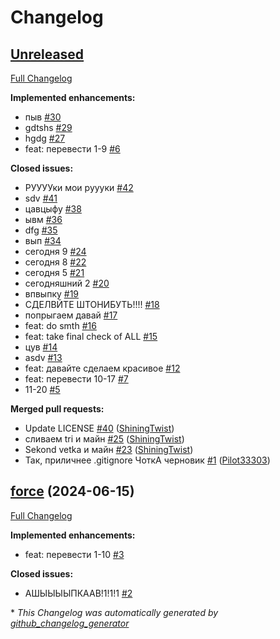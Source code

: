 # Changelog

## [Unreleased](https://github.com/ShiningTwist/training/tree/HEAD)

[Full Changelog](https://github.com/ShiningTwist/training/compare/force...HEAD)

**Implemented enhancements:**

- пыв [\#30](https://github.com/ShiningTwist/training/issues/30)
- gdtshs [\#29](https://github.com/ShiningTwist/training/issues/29)
- hgdg [\#27](https://github.com/ShiningTwist/training/issues/27)
- feat: перевести 1-9 [\#6](https://github.com/ShiningTwist/training/issues/6)

**Closed issues:**

- РУУУУки мои руууки [\#42](https://github.com/ShiningTwist/training/issues/42)
- sdv [\#41](https://github.com/ShiningTwist/training/issues/41)
- цавцыфу [\#38](https://github.com/ShiningTwist/training/issues/38)
- ывм [\#36](https://github.com/ShiningTwist/training/issues/36)
- dfg [\#35](https://github.com/ShiningTwist/training/issues/35)
- вып [\#34](https://github.com/ShiningTwist/training/issues/34)
- сегодня 9 [\#24](https://github.com/ShiningTwist/training/issues/24)
- сегодня 8  [\#22](https://github.com/ShiningTwist/training/issues/22)
- сегодня 5 [\#21](https://github.com/ShiningTwist/training/issues/21)
- сегодняшний 2 [\#20](https://github.com/ShiningTwist/training/issues/20)
- впвыпку [\#19](https://github.com/ShiningTwist/training/issues/19)
- СДЕЛВЙТЕ ШТОНИБУТЬ!!!! [\#18](https://github.com/ShiningTwist/training/issues/18)
- попрыгаем давай [\#17](https://github.com/ShiningTwist/training/issues/17)
- feat: do smth [\#16](https://github.com/ShiningTwist/training/issues/16)
- feat: take final check of ALL [\#15](https://github.com/ShiningTwist/training/issues/15)
- цув [\#14](https://github.com/ShiningTwist/training/issues/14)
- asdv [\#13](https://github.com/ShiningTwist/training/issues/13)
- feat: давайте сделаем красивое [\#12](https://github.com/ShiningTwist/training/issues/12)
- feat: перевести 10-17 [\#7](https://github.com/ShiningTwist/training/issues/7)
- 11-20 [\#5](https://github.com/ShiningTwist/training/issues/5)

**Merged pull requests:**

- Update LICENSE [\#40](https://github.com/ShiningTwist/training/pull/40) ([ShiningTwist](https://github.com/ShiningTwist))
- сливаем tri и майн [\#25](https://github.com/ShiningTwist/training/pull/25) ([ShiningTwist](https://github.com/ShiningTwist))
- Sekond vetka и майн [\#23](https://github.com/ShiningTwist/training/pull/23) ([ShiningTwist](https://github.com/ShiningTwist))
- Так, приличнее .gitignore ЧоткА черновик [\#1](https://github.com/ShiningTwist/training/pull/1) ([Pilot33303](https://github.com/Pilot33303))

## [force](https://github.com/ShiningTwist/training/tree/force) (2024-06-15)

[Full Changelog](https://github.com/ShiningTwist/training/compare/50ea55a88f2583cc0cc2df9720d27b58c853dcb3...force)

**Implemented enhancements:**

- feat: перевести 1-10 [\#3](https://github.com/ShiningTwist/training/issues/3)

**Closed issues:**

- АШЫЫЫЫПКААВ!1!1!1 [\#2](https://github.com/ShiningTwist/training/issues/2)



\* *This Changelog was automatically generated by [github_changelog_generator](https://github.com/github-changelog-generator/github-changelog-generator)*
